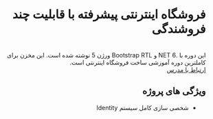 <div dir="rtl">

<br>
<h1>فروشگاه اینترنتی پیشرفته با قابلیت چند فروشندگی</h1>
<br>
این دوره با .NET 6 و Bootstrap RTL ورژن 5 نوشته شده است.
این مخزن برای کاملترین دوره آموزشی ساخت فروشگاه اینترنتی است.
<br>
<a href="https://instagram.com/payam_shariatii">ارتباط با مدرس</a>
<h2>ویژگی های پروژه</h2>
<ul>
<li>شخصی سازی کامل سیستم Identity</li>
</ul>

</div>
